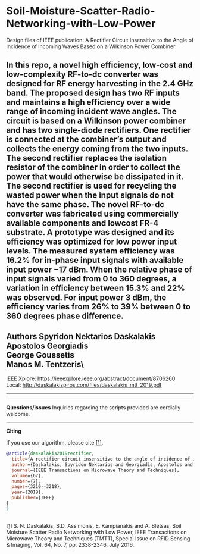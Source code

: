 # Soil-Moisture-Scatter-Radio-Networking-with-Low-Power
Design files of  IEEE publication: A Rectifier Circuit Insensitive to the Angle of
Incidence of Incoming Waves Based on a Wilkinson
Power Combiner


In this repo, a novel high efficiency, low-cost and
low-complexity RF-to-dc converter was designed for RF energy
harvesting in the 2.4 GHz band. The proposed design has two
RF inputs and maintains a high efficiency over a wide range
of incoming incident wave angles. The circuit is based on a
Wilkinson power combiner and has two single-diode rectifiers.
One rectifier is connected at the combiner’s output and collects
the energy coming from the two inputs. The second rectifier
replaces the isolation resistor of the combiner in order to collect
the power that would otherwise be dissipated in it. The second
rectifier is used for recycling the wasted power when the input
signals do not have the same phase. The novel RF-to-dc converter
was fabricated using commercially available components and lowcost FR-4 substrate. 
A prototype was designed and its efficiency
was optimized for low power input levels. The measured system
efficiency was 16.2% for in-phase input signals with available
input power −17 dBm. When the relative phase of input signals
varied from 0 to 360 degrees, a variation in efficiency between
15.3% and 22% was observed. For input power 3 dBm, the
efficiency varies from 26% to 39% between 0 to 360 degrees
phase difference.
---

**Authors**
Spyridon Nektarios Daskalakis\
Apostolos Georgiadis\
George Goussetis\
Manos M. Tentzeris\
---
IEEE Xplore: https://ieeexplore.ieee.org/abstract/document/8706260 \
Local: http://daskalakispiros.com/files/daskalakis_mtt_2019.pdf

---

---
**Questions/issues**
Inquiries regarding the scripts provided are cordially welcome.

---
**Citing**

If you use our algorithm, please cite [[1]](https://ieeexplore.ieee.org/document/7490345/).

```bibtex
@article{daskalakis2019rectifier,
  title={A rectifier circuit insensitive to the angle of incidence of incoming waves based on a Wilkinson power combiner},
  author={Daskalakis, Spyridon Nektarios and Georgiadis, Apostolos and Goussetis, George and Tentzeris, Manos M},
  journal={IEEE Transactions on Microwave Theory and Techniques},
  volume={67},
  number={7},
  pages={3210--3218},
  year={2019},
  publisher={IEEE}
}
}
 
```


[[1]](https://ieeexplore.ieee.org/document/7490345/) S. N. Daskalakis, S.D. Assimonis, E. Kampianakis and A. Bletsas, Soil Moisture Scatter Radio Networking with Low Power, IEEE Transactions on Microwave Theory and Techniques (TMTT), Special Issue on RFID Sensing & Imaging, Vol. 64, No. 7, pp. 2338-2346, July 2016.
